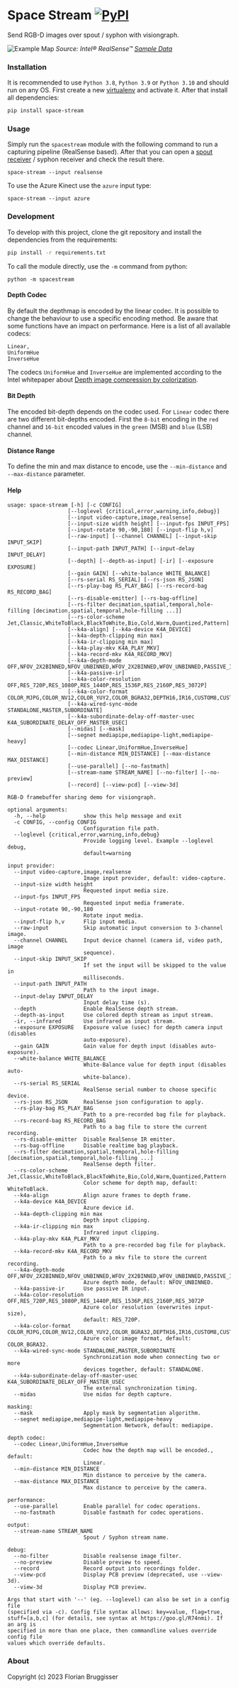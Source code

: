 # Space Stream [![PyPI](https://img.shields.io/pypi/v/space-stream)](https://pypi.org/project/space-stream/)
Send RGB-D images over spout / syphon with visiongraph.

![Example Map](images/space-stream-ui.jpg)
*Source: Intel® RealSense™ [Sample Data](https://github.com/IntelRealSense/librealsense/blob/master/doc/sample-data.md)*

### Installation
It is recommended to use `Python 3.8`, `Python 3.9` or `Python 3.10` and should run on any OS. First create a new [virtualenv](https://docs.python.org/3/library/venv.html) and activate it. 
After that install all dependencies:

```bash
pip install space-stream
```

### Usage
Simply run the `spacestream` module with the following command to run a capturing pipeline (RealSense based). After that you can open a [spout receiver](https://github.com/leadedge/Spout2/releases) / syphon receiver and check the result there.

```
space-stream --input realsense
```

To use the Azure Kinect use the `azure` input type:

```
space-stream --input azure
```

### Development
To develop with this project, clone the git repository and install the dependencies from the requirements:

```bash
pip install -r requirements.txt
```

To call the module directly, use the `-m` command from python:

```
python -m spacestream
```

#### Depth Codec
By default the depthmap is encoded by the linear codec. It is possible to change the behaviour to use a specific encoding method. Be aware that some functions have an impact on performance. Here is a list of all available codecs:

```
Linear,
UniformHue
InverseHue
```

The codecs `UniformHue` and `InverseHue` are implemented according to the Intel whitepaper about [Depth image compression by colorization](https://dev.intelrealsense.com/docs/depth-image-compression-by-colorization-for-intel-realsense-depth-cameras).

#### Bit Depth
The encoded bit-depth depends on the codec used. For `Linear` codec there are two different bit-depths encoded. First the `8-bit` encoding in the `red` channel and `16-bit` encoded values in the `green` (MSB) and `blue` (LSB) channel.

#### Distance Range
To define the min and max distance to encode, use the `--min-distance` and `--max-distance` parameter.

#### Help

```
usage: space-stream [-h] [-c CONFIG]
                   [--loglevel {critical,error,warning,info,debug}]
                   [--input video-capture,image,realsense]
                   [--input-size width height] [--input-fps INPUT_FPS]
                   [--input-rotate 90,-90,180] [--input-flip h,v]
                   [--raw-input] [--channel CHANNEL] [--input-skip INPUT_SKIP]
                   [--input-path INPUT_PATH] [--input-delay INPUT_DELAY]
                   [--depth] [--depth-as-input] [-ir] [--exposure EXPOSURE]
                   [--gain GAIN] [--white-balance WHITE_BALANCE]
                   [--rs-serial RS_SERIAL] [--rs-json RS_JSON]
                   [--rs-play-bag RS_PLAY_BAG] [--rs-record-bag RS_RECORD_BAG]
                   [--rs-disable-emitter] [--rs-bag-offline]
                   [--rs-filter decimation,spatial,temporal,hole-filling [decimation,spatial,temporal,hole-filling ...]]
                   [--rs-color-scheme Jet,Classic,WhiteToBlack,BlackToWhite,Bio,Cold,Warm,Quantized,Pattern]
                   [--k4a-align] [--k4a-device K4A_DEVICE]
                   [--k4a-depth-clipping min max]
                   [--k4a-ir-clipping min max]
                   [--k4a-play-mkv K4A_PLAY_MKV]
                   [--k4a-record-mkv K4A_RECORD_MKV]
                   [--k4a-depth-mode OFF,NFOV_2X2BINNED,NFOV_UNBINNED,WFOV_2X2BINNED,WFOV_UNBINNED,PASSIVE_IR]
                   [--k4a-passive-ir]
                   [--k4a-color-resolution OFF,RES_720P,RES_1080P,RES_1440P,RES_1536P,RES_2160P,RES_3072P]
                   [--k4a-color-format COLOR_MJPG,COLOR_NV12,COLOR_YUY2,COLOR_BGRA32,DEPTH16,IR16,CUSTOM8,CUSTOM16,CUSTOM]
                   [--k4a-wired-sync-mode STANDALONE,MASTER,SUBORDINATE]
                   [--k4a-subordinate-delay-off-master-usec K4A_SUBORDINATE_DELAY_OFF_MASTER_USEC]
                   [--midas] [--mask]
                   [--segnet mediapipe,mediapipe-light,mediapipe-heavy]
                   [--codec Linear,UniformHue,InverseHue]
                   [--min-distance MIN_DISTANCE] [--max-distance MAX_DISTANCE]
                   [--use-parallel] [--no-fastmath]
                   [--stream-name STREAM_NAME] [--no-filter] [--no-preview]
                   [--record] [--view-pcd] [--view-3d]

RGB-D framebuffer sharing demo for visiongraph.

optional arguments:
  -h, --help            show this help message and exit
  -c CONFIG, --config CONFIG
                        Configuration file path.
  --loglevel {critical,error,warning,info,debug}
                        Provide logging level. Example --loglevel debug,
                        default=warning

input provider:
  --input video-capture,image,realsense
                        Image input provider, default: video-capture.
  --input-size width height
                        Requested input media size.
  --input-fps INPUT_FPS
                        Requested input media framerate.
  --input-rotate 90,-90,180
                        Rotate input media.
  --input-flip h,v      Flip input media.
  --raw-input           Skip automatic input conversion to 3-channel image.
  --channel CHANNEL     Input device channel (camera id, video path, image
                        sequence).
  --input-skip INPUT_SKIP
                        If set the input will be skipped to the value in
                        milliseconds.
  --input-path INPUT_PATH
                        Path to the input image.
  --input-delay INPUT_DELAY
                        Input delay time (s).
  --depth               Enable RealSense depth stream.
  --depth-as-input      Use colored depth stream as input stream.
  -ir, --infrared       Use infrared as input stream.
  --exposure EXPOSURE   Exposure value (usec) for depth camera input (disables
                        auto-exposure).
  --gain GAIN           Gain value for depth input (disables auto-exposure).
  --white-balance WHITE_BALANCE
                        White-Balance value for depth input (disables auto-
                        white-balance).
  --rs-serial RS_SERIAL
                        RealSense serial number to choose specific device.
  --rs-json RS_JSON     RealSense json configuration to apply.
  --rs-play-bag RS_PLAY_BAG
                        Path to a pre-recorded bag file for playback.
  --rs-record-bag RS_RECORD_BAG
                        Path to a bag file to store the current recording.
  --rs-disable-emitter  Disable RealSense IR emitter.
  --rs-bag-offline      Disable realtime bag playback.
  --rs-filter decimation,spatial,temporal,hole-filling [decimation,spatial,temporal,hole-filling ...]
                        RealSense depth filter.
  --rs-color-scheme Jet,Classic,WhiteToBlack,BlackToWhite,Bio,Cold,Warm,Quantized,Pattern
                        Color scheme for depth map, default: WhiteToBlack.
  --k4a-align           Align azure frames to depth frame.
  --k4a-device K4A_DEVICE
                        Azure device id.
  --k4a-depth-clipping min max
                        Depth input clipping.
  --k4a-ir-clipping min max
                        Infrared input clipping.
  --k4a-play-mkv K4A_PLAY_MKV
                        Path to a pre-recorded bag file for playback.
  --k4a-record-mkv K4A_RECORD_MKV
                        Path to a mkv file to store the current recording.
  --k4a-depth-mode OFF,NFOV_2X2BINNED,NFOV_UNBINNED,WFOV_2X2BINNED,WFOV_UNBINNED,PASSIVE_IR
                        Azure depth mode, default: NFOV_UNBINNED.
  --k4a-passive-ir      Use passive IR input.
  --k4a-color-resolution OFF,RES_720P,RES_1080P,RES_1440P,RES_1536P,RES_2160P,RES_3072P
                        Azure color resolution (overwrites input-size),
                        default: RES_720P.
  --k4a-color-format COLOR_MJPG,COLOR_NV12,COLOR_YUY2,COLOR_BGRA32,DEPTH16,IR16,CUSTOM8,CUSTOM16,CUSTOM
                        Azure color image format, default: COLOR_BGRA32.
  --k4a-wired-sync-mode STANDALONE,MASTER,SUBORDINATE
                        Synchronization mode when connecting two or more
                        devices together, default: STANDALONE.
  --k4a-subordinate-delay-off-master-usec K4A_SUBORDINATE_DELAY_OFF_MASTER_USEC
                        The external synchronization timing.
  --midas               Use midas for depth capture.

masking:
  --mask                Apply mask by segmentation algorithm.
  --segnet mediapipe,mediapipe-light,mediapipe-heavy
                        Segmentation Network, default: mediapipe.

depth codec:
  --codec Linear,UniformHue,InverseHue
                        Codec how the depth map will be encoded., default:
                        Linear.
  --min-distance MIN_DISTANCE
                        Min distance to perceive by the camera.
  --max-distance MAX_DISTANCE
                        Max distance to perceive by the camera.

performance:
  --use-parallel        Enable parallel for codec operations.
  --no-fastmath         Disable fastmath for codec operations.

output:
  --stream-name STREAM_NAME
                        Spout / Syphon stream name.

debug:
  --no-filter           Disable realsense image filter.
  --no-preview          Disable preview to speed.
  --record              Record output into recordings folder.
  --view-pcd            Display PCB preview (deprecated, use --view-3d).
  --view-3d             Display PCB preview.

Args that start with '--' (eg. --loglevel) can also be set in a config file
(specified via -c). Config file syntax allows: key=value, flag=true,
stuff=[a,b,c] (for details, see syntax at https://goo.gl/R74nmi). If an arg is
specified in more than one place, then commandline values override config file
values which override defaults.
```

### About
Copyright (c) 2023 Florian Bruggisser
